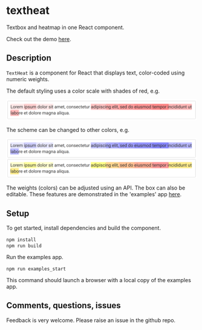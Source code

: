 # textheat

Textbox and heatmap in one React component.

Check out the demo [here](https://tkonopka.github.io/textheat/).


## Description

`TextHeat` is a component for React that displays text, color-coded using numeric weights. 

The default styling uses a color scale with shades of red, e.g.

![Basic textheat example](./lorem_ipsum_1.png)

The scheme can be changed to other colors, e.g.

![Basic textheat example](./lorem_ipsum_2.png)

The weights (colors) can be adjusted using an API. The box can also be editable. These features are demonstrated in the 'examples' app [here](https://tkonopka.github.io/textheat/).


## Setup

To get started, install dependencies and build the component.

```
npm install
npm run build
```

Run the examples app.

```
npm run examples_start
```

This command should launch a browser with a local copy of the examples app.


## Comments, questions, issues

Feedback is very welcome. Please raise an issue in the github repo. 
